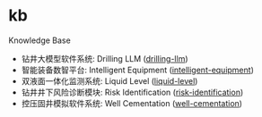 # kb
Knowledge Base

* 钻井大模型软件系统:   Drilling LLM            ([drilling-llm](https://dlkunsheng.github.io/kb/drilling-llm/))
* 智能装备数智平台:     Intelligent Equipment   ([intelligent-equipment](https://dlkunsheng.github.io/kb/intelligent-equipment/))
* 双液面一体化监测系统: Liquid Level            ([liquid-level](https://dlkunsheng.github.io/kb/liquid-level/))
* 钻井井下风险诊断模块: Risk Identification     ([risk-identification](https://dlkunsheng.github.io/kb/risk-identification/))
* 控压固井模拟软件系统: Well Cementation        ([well-cementation](https://dlkunsheng.github.io/kb/well-cementation/))